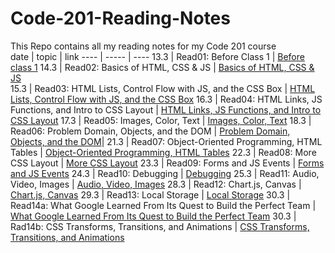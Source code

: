 # Code-201-Reading-Notes
This Repo contains all my reading notes for my Code 201 course  
date | topic | link
---- | ----- | ----
13.3 | Read01: Before Class 1  | [Before class 1](https://hatemhusnieh.github.io/Code-201-Reading-Notes/class-01)
14.3 | Read02: Basics of HTML, CSS & JS | [Basics of HTML, CSS & JS](https://hatemhusnieh.github.io/Code-201-Reading-Notes/class-02)  
15.3 | Read03: HTML Lists, Control Flow with JS, and the CSS Box | [HTML Lists, Control Flow with JS, and the CSS Box](https://hatemhusnieh.github.io/Code-201-Reading-Notes/class-03) 
16.3 | Read04: HTML Links, JS Functions, and Intro to CSS Layout | [HTML Links, JS Functions, and Intro to CSS Layout](https://hatemhusnieh.github.io/Code-201-Reading-Notes/class-04)
17.3 | Read05: Images, Color, Text | [Images, Color, Text](https://hatemhusnieh.github.io/Code-201-Reading-Notes/class-05)
18.3 | Read06: Problem Domain, Objects, and the DOM | [Problem Domain, Objects, and the DOM](https://hatemhusnieh.github.io/Code-201-Reading-Notes/class-06)|
21.3 | Read07: Object-Oriented Programming, HTML Tables | [Object-Oriented Programming, HTML Tables](https://hatemhusnieh.github.io/Code-201-Reading-Notes/class-07)
22.3 | Read08: More CSS Layout | [More CSS Layout](https://hatemhusnieh.github.io/Code-201-Reading-Notes/class-08) 
23.3 | Read09: Forms and JS Events | [Forms and JS Events](https://hatemhusnieh.github.io/Code-201-Reading-Notes/class-09)
24.3 | Read10: Debugging | [Debugging](https://hatemhusnieh.github.io/Code-201-Reading-Notes/class-10)
25.3 | Read11: Audio, Video, Images | [Audio, Video, Images](https://hatemhusnieh.github.io/Code-201-Reading-Notes/class-11)
28.3 | Read12: Chart.js, Canvas | [Chart.js, Canvas](https://hatemhusnieh.github.io/Code-201-Reading-Notes/class-12)
29.3 | Read13: Local Storage | [Local Storage](https://hatemhusnieh.github.io/Code-201-Reading-Notes/class-13)
30.3 | Read14a: What Google Learned From Its Quest to Build the Perfect Team | [What Google Learned From Its Quest to Build the Perfect Team](https://hatemhusnieh.github.io/Code-201-Reading-Notes/class-14a)
30.3 | Rad14b: CSS Transforms, Transitions, and Animations |  [CSS Transforms, Transitions, and Animations](https://hatemhusnieh.github.io/Code-201-Reading-Notes/class-14b)